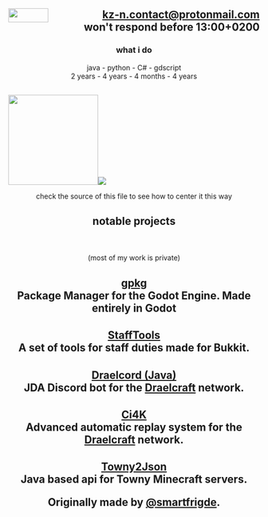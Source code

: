<div align=right><h2> <img align=left src="https://i.imgur.com/xSZkMEv.png" width="80" height="27.2"><a href="mailto:kz-n.contact@protonmail.com">kz-n.contact@protonmail.com</a><br>won't respond before 13:00+0200</h2>
</div>

<h3 align=center>what i do</h3>

<div align=center>java - python  - C# - gdscript</div>

<div align=center>2 years - 4 years - 4 months - 4 years</div>

<div align=left> <h2></h2></div>

<img src="https://upload.wikimedia.org/wikipedia/commons/8/89/HD_transparent_picture.png" width="180">![](https://github-readme-stats.vercel.app/api?username=kz-n&bg_color=90,ffcc72,ffefba&title_color=4d2824&text_color=4d2824&border_color=4d2824)
<p align=center>check the source of this file to see how to center it this way</p>

<div align=left> <h2></h2></div>
<div align=center>
  <h2><p></p>
    notable projects<p></p></h2><br></div>
<div align=center><p>(most of my work is private)</p></div>
<h2 align=center>
  <a href="https://github.com/kz-n/gpkg">gpkg</a>
  <br>
  Package Manager for the Godot Engine. Made entirely in Godot
</h2>
<h2 align=center>
  <a href="https://github.com/EarthlySMP/staff-tools">StaffTools</a>
  <br>
  A set of tools for staff duties made for Bukkit.
</h2>
<h2 align=center>
  <a href="https://github.com/EarthlySMP/Draelcord">Draelcord (Java)</a>
  <br>
  JDA Discord bot for the <a href="https://www.draelcraft.net">Draelcraft</a> network.
</h2>
<h2 align=center>
  <a href="https://github.com/EarthlySMP/CaughtIn4K">Ci4K</a>
  <br>
  Advanced automatic replay system for the <a href="https://www.draelcraft.net">Draelcraft</a> network.
</h2>
<h2 align=center>
  <a href="https://github.com/EarthlySMP/Towny2Json">Towny2Json</a>
  <br>
  Java based api for Towny Minecraft servers.
  <br>
  <p align=center>
    Originally made by <a href="https://github.com/smartfrigde">@smartfrigde</a>.
  </p>
</h2>
